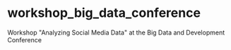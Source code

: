 # workshop_big_data_conference
Workshop "Analyzing Social Media Data" at the Big Data and Development Conference
